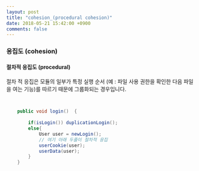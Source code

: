 ```yaml
---
layout: post
title: "cohesion_(procedural cohesion)"
date: 2018-05-21 15:42:00 +0900
comments: false
---
```


### 응집도 (cohesion)

#### 절차적 응집도 (procedural)

절차 적 응집은 모듈의 일부가 특정 실행 순서 (예 : 파일 사용 권한을 확인한 다음 파일을 여는 기능)를 따르기 때문에 그룹화되는 경우입니다.


```java


    public void login()  {
		
        if(isLogin()) duplicationLogin();
        else{ 
            User user = newLogin();
            // 여기 아래 두줄이 절차적 응집
            userCookie(user);
            userData(user);
        }
	}


```

